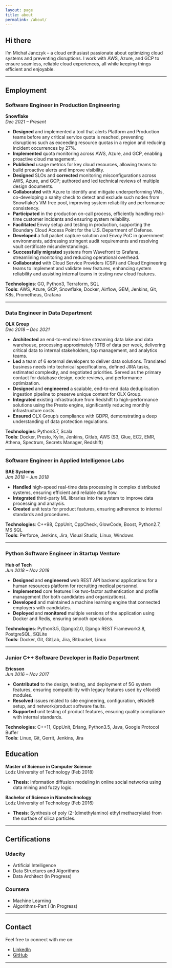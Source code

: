 ```yaml
---
layout: page
title: about
permalink: /about/
---
```


## Hi there

I’m Michał Janczyk – a cloud enthusiast passionate about optimizing cloud systems and preventing disruptions. I work with AWS, Azure, and GCP to ensure seamless, reliable cloud experiences, all while keeping things efficient and enjoyable.

---

## Employment

### **Software Engineer in Production Engineering**  
**Snowflake**  
*Dec 2021 – Present*

- **Designed** and implemented a tool that alerts Platform and Production teams before any critical service quota is reached, preventing disruptions such as exceeding resource quotas in a region and reducing incident occurrences by 27%.  
- **Implemented** quota monitoring across AWS, Azure, and GCP, enabling proactive cloud management.  
- **Published** usage metrics for key cloud resources, allowing teams to build proactive alerts and improve visibility.  
- **Designed** SLOs and **corrected** monitoring misconfigurations across AWS, Azure, and GCP; authored and led technical reviews of multiple design documents.  
- **Collaborated** with Azure to identify and mitigate underperforming VMs, co-developing a sanity check to detect and exclude such nodes from Snowflake’s VM free pool, improving system reliability and performance consistency.  
- **Participated** in the production on-call process, efficiently handling real-time customer incidents and ensuring system reliability.  
- **Facilitated** Envoy setup and testing in production, supporting the Boundary Cloud Access Point for the U.S. Department of Defense.  
- **Developed** a full packet capture solution and Envoy PoC in government environments, addressing stringent audit requirements and resolving vault certificate misunderstandings.  
- **Successfully migrated** systems from Wavefront to Grafana, streamlining monitoring and reducing operational overhead.  
- **Collaborated** with Cloud Service Providers (CSP) and Cloud Engineering teams to implement and validate new features, enhancing system reliability and assisting internal teams in testing new cloud features.

**Technologies**: GO, Python3, Terraform, SQL  
**Tools**: AWS, Azure, GCP, Snowflake, Docker, Airflow, GEM, Jenkins, Git, K8s, Prometheus, Grafana

---

### **Data Engineer in Data Department**  
**OLX Group**  
*Dec 2018 – Dec 2021*

- **Architected** an end-to-end real-time streaming data lake and data warehouse, processing approximately 10TB of data per week, delivering critical data to internal stakeholders, top management, and analytics teams.  
- **Led** a team of 6 external developers to deliver data solutions. Translated business needs into technical specifications, defined JIRA tasks, estimated complexity, and negotiated priorities. Served as the primary contact for database design, code reviews, and performance optimization.  
- **Designed** and **engineered** a scalable, end-to-end data deduplication ingestion pipeline to preserve unique content for OLX Group.  
- **Integrated** existing infrastructure from Redshift to high-performance solutions using the Presto engine, significantly reducing monthly infrastructure costs.  
- **Ensured** OLX Group’s compliance with GDPR, demonstrating a deep understanding of data protection regulations.

**Technologies**: Python3.7, Scala  
**Tools**: Docker, Presto, Kylin, Jenkins, Gitlab, AWS (S3, Glue, EC2, EMR, Athena, Spectrum, Secrets Manager, Redshift)

---

### **Software Engineer in Applied Intelligence Labs**  
**BAE Systems**  
*Jan 2018 – Jun 2018*

- **Handled** high-speed real-time data processing in complex distributed systems, ensuring efficient and reliable data flow.  
- **Integrated** third-party ML libraries into the system to improve data processing and analysis.  
- **Created** unit tests for product features, ensuring adherence to internal standards and procedures.

**Technologies**: C++98, CppUnit, CppCheck, GlowCode, Boost, Python2.7, MS SQL  
**Tools**: Perforce, Jenkins, Jira, Visual Studio, Linux, Windows

---

### **Python Software Engineer in Startup Venture**  
**Hub of Tech**  
*Jun 2018 – Nov 2018*

- **Designed** and **engineered** web REST API backend applications for a human resources platform for recruiting medical personnel.  
- **Implemented** core features like two-factor authentication and profile management (for both candidates and organizations).  
- **Developed** and maintained a machine learning engine that connected employers with candidates.  
- **Deployed** and **monitored** multiple versions of the application using Docker and Redis, ensuring smooth operations.

**Technologies**: Python3.5, Django2.0, Django REST Framework3.8, PostgreSQL, SQLite  
**Tools**: Docker, Git, GitLab, Jira, Bitbucket, Linux

---

### **Junior C++ Software Developer in Radio Department**  
**Ericsson**  
*Jun 2016 – Nov 2017*

- **Contributed** to the design, testing, and deployment of 5G system features, ensuring compatibility with legacy features used by eNodeB modules.  
- **Resolved** issues related to site engineering, configuration, eNodeB setup, and network/product software faults.  
- **Supported** unit testing of product features, ensuring quality compliance with internal standards.

**Technologies**: C++11, CppUnit, Erlang, Python3.5, Java, Google Protocol Buffer  
**Tools**: Linux, Git, Gerrit, Jenkins, Jira


## Education

**Master of Science in Computer Science**  
Lodz University of Technology (Feb 2018)  
- **Thesis**: Information diffusion modeling in online social networks using data mining and fuzzy logic.

**Bachelor of Science in Nanotechnology**  
Lodz University of Technology (Feb 2016)  
- **Thesis**: Synthesis of poly (2-(dimethylamino) ethyl methacrylate) from the surface of silica particles.

---

## Certifications

### **Udacity**
- Artificial Intelligence  
- Data Structures and Algorithms  
- Data Architect (In Progress)

### **Coursera**
- Machine Learning  
- Algorithms-Part I (In Progress)

---

## Contact

Feel free to connect with me on:
- [LinkedIn](https://www.linkedin.com/in/michal0janczyk)
- [GitHub](https://github.com/michal0janczyk)

---
